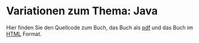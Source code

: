 # Variationen zum Thema: Java

Hier finden Sie den Quellcode zum Buch, das Buch als [pdf](https://rplano.github.io/book1_java/Variationen_zum_Thema_Java.pdf "pdf") und das Buch im [HTML](https://rplano.github.io/book1_java/ "HTML") Format.
